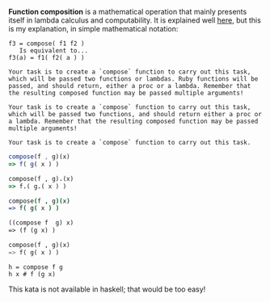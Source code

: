 __Function composition__ is a mathematical operation that mainly presents itself in lambda calculus and computability. It is explained well [here](http://www.mathsisfun.com/sets/functions-composition.html), but this is my explanation, in simple mathematical notation:

```
f3 = compose( f1 f2 )
   Is equivalent to...
f3(a) = f1( f2( a ) )
```
~~~if-not:lambdacalc,ruby
Your task is to create a `compose` function to carry out this task, which will be passed two functions or lambdas. Ruby functions will be passed, and should return, either a proc or a lambda. Remember that the resulting composed function may be passed multiple arguments!
~~~
~~~if:ruby
Your task is to create a `compose` function to carry out this task, which will be passed two functions, and should return either a proc or a lambda. Remember that the resulting composed function may be passed multiple arguments!
~~~
~~~if:lambdacalc
Your task is to create a `compose` function to carry out this task.
~~~
```javascript
compose(f , g)(x)
=> f( g( x ) )
```
```ruby
compose(f , g).(x)
=> f.( g.( x ) )
```
```coffeescript
compose(f , g)(x)
=> f( g( x ) )
```
```clojure
((compose f  g) x)
=> (f (g x) )
```
```python
compose(f , g)(x)
=> f( g( x ) )
```
```lambdacalc
h = compose f g
h x # f (g x)
```


This kata is not available in haskell; that would be too easy!
